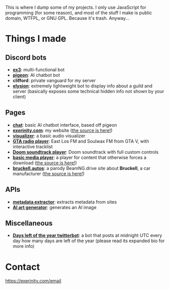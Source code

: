 This is where I dump some of my projects. I only use JavaScript for programming (for some reason), and most of the stuff I make is public domain, WTFPL, or GNU GPL. Because it's trash. Anyway...

# Things I made
## Discord bots
- [**ex3**](https://exerinity.com/ex3): multi-functional bot
- [**pigeon**](https://exerinity.com/pigeon): AI chatbot bot
- **clifford**: private vanguard for my server
- [**elysion**](https://github.com/exerinity/elysion): extremely lightweight bot to display info about a guild and server (basically exposes some technical hidden info not shown by your client)
## Pages
- [**chat**](https://chat.exerinity.com): basic AI chatbot interface, based off pigeon
- [**exerinity.com**](https://exerinity.com): my website ([the source is here!](https://github.com/exerinity/exerinity.com))
- [**visualizer**](https://visualizer.exerinity.com): a basic audio visualizer
- [**GTA radio player**](https://radio.exerinity.com): East Los FM and Soulwax FM from GTA V, with interactive tracklist
- [**Doom soundtrack player**](https://doom-ost.exerinity.com): Doom soundtrack with full custom controls
- [**basic media player**](https://i.exerinity.com): a player for content that otherwise forces a download ([the source is here!](https://github.com/exerinity/basic-player))
- [**bruckell.autos**](https://bruckell.autos): a parody BeamNG.drive site about **Bruckell**, a car manufacturer ([the source is here!](https://github.com/exerinity/bruckell.autos))
## APIs
- [**metadata extractor**](https://metadata.exerinity.com/?site=): extracts metadata from sites
- [**AI art generator**](https://aigen.exerinity.com/?prompt=): generates an AI image
## Miscellaneous
- [**Days left of the year twitterbot**](https://twitter.com/daysleft_202_): a bot that posts at midnight UTC every day how many days are left of the year
(please read its expanded bio for more info)

# Contact
https://exerinity.com/email
